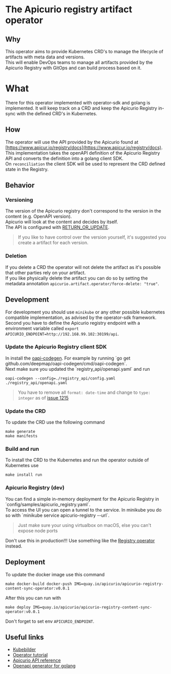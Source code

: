 # The Apicurio registry artifact operator
## Why
This operator aims to provide Kubernetes CRD's to manage the lifecycle of artifacts with meta data and versions.  
This will enable DevOps teams to manage all artifacts provided by the Apicurio Registry with GitOps and can build process based on it.

# What
There for this operator implemented with operator-sdk and golang is implemented. It will keep track on a CRD and keep the Apicurio Registry in-sync
with the defined CRD's in Kubernetes.

## How
The operator will use the API provided by the Apicurio found at [https://www.apicur.io/registry/docs](https://www.apicur.io/registry/docs).  
This implementation takes the openAPI definition of the Apicurio Registry API and converts the definition into a golang client SDK.  
On `reconciliation` the client SDK will be used to represent the CRD defined state in the Registry.

## Behavior
### Versioning
The version of the Apicurio registry don't correspond to the version in the content (e.g. OpenAPI version).  
Apicurio will look at the content and decides by itself.  
The API is configured with [RETURN_OR_UPDATE](https://www.apicur.io/registry/docs/apicurio-registry/1.3.3.Final/assets-attachments/registry-rest-api.htm#operation/createArtifact).

> If you like to have control over the version yourself, it's suggested you create a artifact for each version.

### Deletion
If you delete a CRD the operator will not delete the artifact as it's possible that other parties rely on your artifact.  
If you like physically delete the artifact you can do so by setting the metadata annotation `apicurio.artifact.operator/force-delete: "true"`.

## Development
For development you should use `minikube` or any other possible kubernetes compatible implementation, as advised by the operator-sdk framework.  
Second you have to define the Apicurio registry endpoint with a environment variable called `export APICURIO_ENDPOINT=http://192.168.99.102:30199/api`.

### Update the Apicurio Registry client SDK
In install the [oapi-codegen](https://github.com/deepmap/oapi-codegen). For example by running ´go get github.com/deepmap/oapi-codegen/cmd/oapi-codegen´.  
Next make sure you updated the ´registry_api/openapi.yaml´ and run
```
oapi-codegen --config=./registry_api/config.yaml ./registry_api/openapi.yaml
```
> You have to remove all `format: date-time` and change to `type: integer` as of [issue 1215](https://github.com/Apicurio/apicurio-registry/issues/1215)

### Update the CRD
To update the CRD use the following command
```
make generate
make manifests
```

### Build and run
To install the CRD to the Kubernetes and run the operator outside of Kubernetes use
```
make install run
```

### Apicurio Registry (dev)
You can find a simple in-memory deployment for the Apicurio Registry in ´config/samples/apicurio_registry.yaml´.  
To access the UI you can open a tunnel to the service. In minikube you do so with ´minikube service apicurio-registry --url´.  
> Just make sure your using virtualbox on macOS, else you can't expose node ports

Don't use this in production!!! Use something like the [Registry operator](https://operatorhub.io/operator/apicurio-registry) instead.

## Deployment
To update the docker image use this command
```
make docker-build docker-push IMG=quay.io/apicurio/apicurio-registry-content-sync-operator:v0.0.1
```
After this you can run with
```
make deploy IMG=quay.io/apicurio/apicurio-registry-content-sync-operator:v0.0.1
```
Don't forget to set env `APICURIO_ENDPOINT`.

## Useful links
- [Kubebilder](https://book.kubebuilder.io)
- [Operator tutorial](https://sdk.operatorframework.io/docs/building-operators/golang/tutorial/)
- [Apicurio API reference](https://www.apicur.io/registry/docs/apicurio-registry/1.3.3.Final/assets-attachments/registry-rest-api.htm)
- [Openapi generator for golang](https://github.com/deepmap/oapi-codegen)
